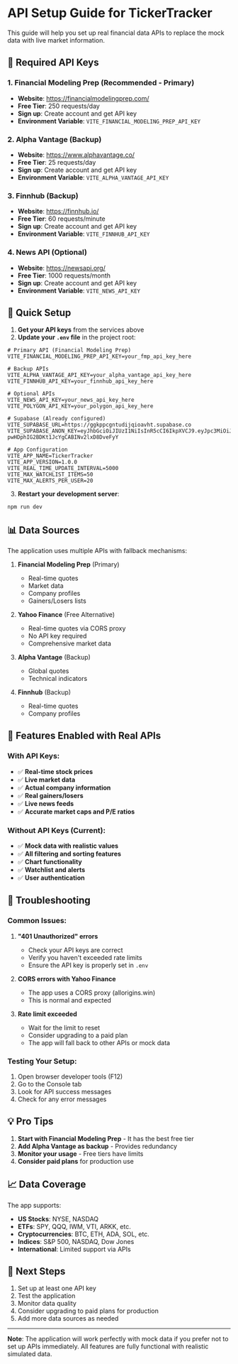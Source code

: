 # API Setup Guide for TickerTracker

This guide will help you set up real financial data APIs to replace the mock data with live market information.

## 🔑 Required API Keys

### 1. Financial Modeling Prep (Recommended - Primary)
- **Website**: https://financialmodelingprep.com/
- **Free Tier**: 250 requests/day
- **Sign up**: Create account and get API key
- **Environment Variable**: `VITE_FINANCIAL_MODELING_PREP_API_KEY`

### 2. Alpha Vantage (Backup)
- **Website**: https://www.alphavantage.co/
- **Free Tier**: 25 requests/day
- **Sign up**: Create account and get API key
- **Environment Variable**: `VITE_ALPHA_VANTAGE_API_KEY`

### 3. Finnhub (Backup)
- **Website**: https://finnhub.io/
- **Free Tier**: 60 requests/minute
- **Sign up**: Create account and get API key
- **Environment Variable**: `VITE_FINNHUB_API_KEY`

### 4. News API (Optional)
- **Website**: https://newsapi.org/
- **Free Tier**: 1000 requests/month
- **Sign up**: Create account and get API key
- **Environment Variable**: `VITE_NEWS_API_KEY`

## 🚀 Quick Setup

1. **Get your API keys** from the services above
2. **Update your `.env` file** in the project root:

```env
# Primary API (Financial Modeling Prep)
VITE_FINANCIAL_MODELING_PREP_API_KEY=your_fmp_api_key_here

# Backup APIs
VITE_ALPHA_VANTAGE_API_KEY=your_alpha_vantage_api_key_here
VITE_FINNHUB_API_KEY=your_finnhub_api_key_here

# Optional APIs
VITE_NEWS_API_KEY=your_news_api_key_here
VITE_POLYGON_API_KEY=your_polygon_api_key_here

# Supabase (Already configured)
VITE_SUPABASE_URL=https://ggkppcgntudijqioavht.supabase.co
VITE_SUPABASE_ANON_KEY=eyJhbGciOiJIUzI1NiIsInR5cCI6IkpXVCJ9.eyJpc3MiOiJzdXBhYmFzZSIsInJlZiI6Imdna3BwY2dudHVkaWpxaW9hdmh0Iiwicm9sZSI6ImFub24iLCJpYXQiOjE3NTgzMDA5NjQsImV4cCI6MjA3Mzg3Njk2NH0.MBOmz6n-pwHDphIG2BDKt1JcYgCABINv2lxD8DveFyY

# App Configuration
VITE_APP_NAME=TickerTracker
VITE_APP_VERSION=1.0.0
VITE_REAL_TIME_UPDATE_INTERVAL=5000
VITE_MAX_WATCHLIST_ITEMS=50
VITE_MAX_ALERTS_PER_USER=20
```

3. **Restart your development server**:
```bash
npm run dev
```

## 📊 Data Sources

The application uses multiple APIs with fallback mechanisms:

1. **Financial Modeling Prep** (Primary)
   - Real-time quotes
   - Market data
   - Company profiles
   - Gainers/Losers lists

2. **Yahoo Finance** (Free Alternative)
   - Real-time quotes via CORS proxy
   - No API key required
   - Comprehensive market data

3. **Alpha Vantage** (Backup)
   - Global quotes
   - Technical indicators

4. **Finnhub** (Backup)
   - Real-time quotes
   - Company profiles

## 🎯 Features Enabled with Real APIs

### With API Keys:
- ✅ **Real-time stock prices**
- ✅ **Live market data**
- ✅ **Actual company information**
- ✅ **Real gainers/losers**
- ✅ **Live news feeds**
- ✅ **Accurate market caps and P/E ratios**

### Without API Keys (Current):
- ✅ **Mock data with realistic values**
- ✅ **All filtering and sorting features**
- ✅ **Chart functionality**
- ✅ **Watchlist and alerts**
- ✅ **User authentication**

## 🔧 Troubleshooting

### Common Issues:

1. **"401 Unauthorized" errors**
   - Check your API keys are correct
   - Verify you haven't exceeded rate limits
   - Ensure the API key is properly set in `.env`

2. **CORS errors with Yahoo Finance**
   - The app uses a CORS proxy (allorigins.win)
   - This is normal and expected

3. **Rate limit exceeded**
   - Wait for the limit to reset
   - Consider upgrading to a paid plan
   - The app will fall back to other APIs or mock data

### Testing Your Setup:

1. Open browser developer tools (F12)
2. Go to the Console tab
3. Look for API success messages
4. Check for any error messages

## 💡 Pro Tips

1. **Start with Financial Modeling Prep** - It has the best free tier
2. **Add Alpha Vantage as backup** - Provides redundancy
3. **Monitor your usage** - Free tiers have limits
4. **Consider paid plans** for production use

## 📈 Data Coverage

The app supports:
- **US Stocks**: NYSE, NASDAQ
- **ETFs**: SPY, QQQ, IWM, VTI, ARKK, etc.
- **Cryptocurrencies**: BTC, ETH, ADA, SOL, etc.
- **Indices**: S&P 500, NASDAQ, Dow Jones
- **International**: Limited support via APIs

## 🚀 Next Steps

1. Set up at least one API key
2. Test the application
3. Monitor data quality
4. Consider upgrading to paid plans for production
5. Add more data sources as needed

---

**Note**: The application will work perfectly with mock data if you prefer not to set up APIs immediately. All features are fully functional with realistic simulated data.
